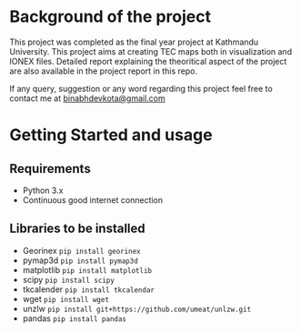 # Background of the project

This project was completed as the final year project at Kathmandu University.
This project aims at creating TEC maps both in visualization and IONEX files.
Detailed report explaining the theoritical aspect of the project are also available
in the project report in this repo. 

If any query, suggestion or any word regarding this project feel free to contact me
at binabhdevkota@gmail.com

# Getting Started and usage

## Requirements

* Python 3.x
* Continuous good internet connection

## Libraries to be installed

* Georinex
`pip install georinex`
* pymap3d
`pip install pymap3d`
* matplotlib
`pip install matplotlib`
* scipy
`pip install scipy`
* tkcalender
`pip install tkcalendar`
* wget
`pip install wget`
* unzlw
`pip install git+https://github.com/umeat/unlzw.git`
* pandas
`pip install pandas`
